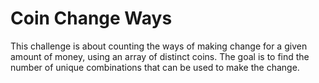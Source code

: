 # Coin Change Ways

This challenge is about counting the ways of making change for a given amount of money, using an array of distinct coins. The goal is to find the number of unique combinations that can be used to make the change.
